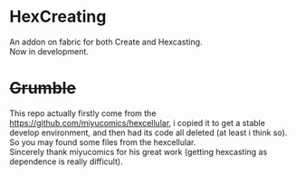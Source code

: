 # HexCreating
An addon on fabric for both Create and Hexcasting.  
Now in development.  
  
# ~~Grumble~~
This repo actually firstly come from the https://github.com/miyucomics/hexcellular, i copied it to get a stable develop environment, and then had its code all deleted (at least i think so). So you may found some files from the hexcellular.  
Sincerely thank miyucomics for his great work (getting hexcasting as dependence is really difficult).